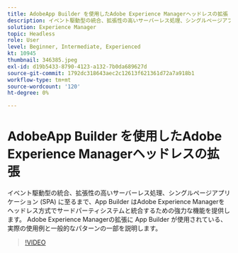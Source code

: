 ```yaml
---
title: AdobeApp Builder を使用したAdobe Experience Managerヘッドレスの拡張
description: イベント駆動型の統合、拡張性の高いサーバーレス処理、シングルページアプリケーション (SPA) に至るまで、App Builder はAdobe Experience Managerをヘッドレス方式でサードパーティシステムと統合するための強力な機能を提供します。 Adobe Experience Managerの拡張に App Builder が使用されている、実際の使用例と一般的なパターンの一部を説明します。
solution: Experience Manager
topic: Headless
role: User
level: Beginner, Intermediate, Experienced
kt: 10945
thumbnail: 346385.jpeg
exl-id: d19b5433-8790-4123-a132-7b0da689627d
source-git-commit: 1792dc318643aec2c12613f621361d72a7a918b1
workflow-type: tm+mt
source-wordcount: '120'
ht-degree: 0%

---
```


# AdobeApp Builder を使用したAdobe Experience Managerヘッドレスの拡張

イベント駆動型の統合、拡張性の高いサーバーレス処理、シングルページアプリケーション (SPA) に至るまで、App Builder はAdobe Experience Managerをヘッドレス方式でサードパーティシステムと統合するための強力な機能を提供します。 Adobe Experience Managerの拡張に App Builder が使用されている、実際の使用例と一般的なパターンの一部を説明します。

>[!VIDEO](https://video.tv.adobe.com/v/346385/?quality=12&learn=on)
